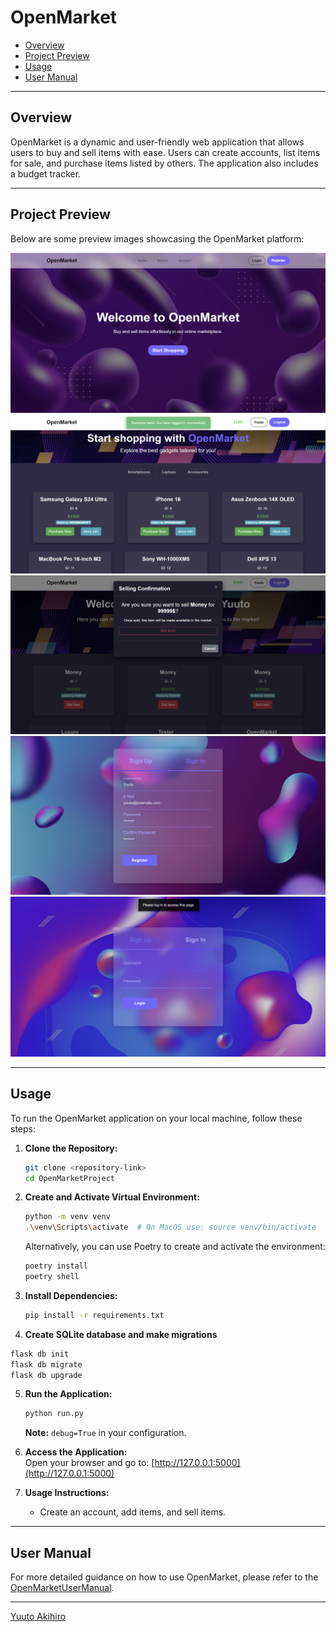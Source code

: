 # OpenMarket

- [Overview](#overview)
- [Project Preview](#project-preview)
- [Usage](#usage)
- [User Manual](#user-manual)

---

## Overview
OpenMarket is a dynamic and user-friendly web application that allows users to buy and sell items with ease. Users can create accounts, list items for sale, and purchase items listed by others. The application also includes a budget tracker.

---

## Project Preview
Below are some preview images showcasing the OpenMarket platform:

![Preview Image 1](preview/preview-image1.png)
![Preview Image 2](preview/preview-image2.png)
![Preview Image 3](preview/preview-image3.png)
![Preview Image 4](preview/preview-image4.png)
![Preview Image 5](preview/preview-image5.png)

---

## Usage
To run the OpenMarket application on your local machine, follow these steps:

1. **Clone the Repository:**  
   ```bash
   git clone <repository-link>
   cd OpenMarketProject
   ```

2. **Create and Activate Virtual Environment:**  
   ```bash
   python -m venv venv
   .\venv\Scripts\activate  # On MacOS use: source venv/bin/activate
   ```

   Alternatively, you can use Poetry to create and activate the environment:  
   ```bash
   poetry install
   poetry shell
   ```

3. **Install Dependencies:**  
   ```bash
   pip install -r requirements.txt
   ```
4. **Create SQLite database and make migrations**
```bash
flask db init
flask db migrate
flask db upgrade
```

5. **Run the Application:**  
   ```bash
   python run.py
   ```
   **Note:** `debug=True` in your configuration.

6. **Access the Application:**  
   Open your browser and go to: [http://127.0.0.1:5000](http://127.0.0.1:5000)

7. **Usage Instructions:**  
   - Create an account, add items, and sell items.

---

## User Manual
For more detailed guidance on how to use OpenMarket, please refer to the [OpenMarketUserManual](docs/OpenMarketUserManual).

---

[Yuuto Akihiro](https://github.com/yuutoa)

